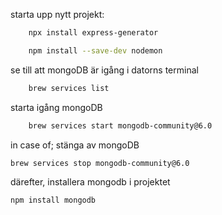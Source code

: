 starta upp nytt projekt:
```bash
    npx install express-generator
```

```bash
    npm install --save-dev nodemon
```
se till att mongoDB är igång i datorns terminal
```bash
    brew services list
```
starta igång mongoDB
```bash
    brew services start mongodb-community@6.0
```
in case of; stänga av mongoDB
```bash
brew services stop mongodb-community@6.0
```

därefter, installera mongodb i projektet
```bash
npm install mongodb
```
